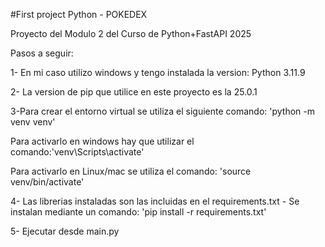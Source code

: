 #First project Python - POKEDEX

Proyecto del Modulo 2 del Curso de Python+FastAPI 2025

Pasos a seguir:

1- En mi caso utilizo windows y tengo instalada la version: Python 3.11.9

2- La version de pip que utilice en este proyecto es la 25.0.1

3-Para crear el entorno virtual se utiliza el siguiente comando: 'python -m venv venv'

  Para activarlo en windows hay que utilizar el comando:'venv\Scripts\activate'
  
  Para activarlo en Linux/mac se utiliza el comando: 'source venv/bin/activate'


4- Las librerias instaladas son las incluidas en el requirements.txt - 
   Se instalan mediante un comando: 'pip install -r requirements.txt'

5- Ejecutar desde main.py
